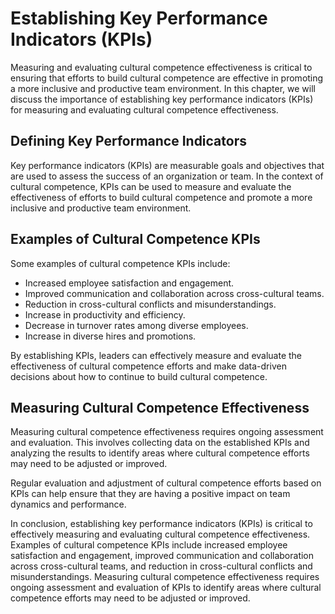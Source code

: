 # Establishing Key Performance Indicators (KPIs)

Measuring and evaluating cultural competence effectiveness is critical to ensuring that efforts to build cultural competence are effective in promoting a more inclusive and productive team environment. In this chapter, we will discuss the importance of establishing key performance indicators (KPIs) for measuring and evaluating cultural competence effectiveness.

Defining Key Performance Indicators
-----------------------------------

Key performance indicators (KPIs) are measurable goals and objectives that are used to assess the success of an organization or team. In the context of cultural competence, KPIs can be used to measure and evaluate the effectiveness of efforts to build cultural competence and promote a more inclusive and productive team environment.

Examples of Cultural Competence KPIs
------------------------------------

Some examples of cultural competence KPIs include:

* Increased employee satisfaction and engagement.
* Improved communication and collaboration across cross-cultural teams.
* Reduction in cross-cultural conflicts and misunderstandings.
* Increase in productivity and efficiency.
* Decrease in turnover rates among diverse employees.
* Increase in diverse hires and promotions.

By establishing KPIs, leaders can effectively measure and evaluate the effectiveness of cultural competence efforts and make data-driven decisions about how to continue to build cultural competence.

Measuring Cultural Competence Effectiveness
-------------------------------------------

Measuring cultural competence effectiveness requires ongoing assessment and evaluation. This involves collecting data on the established KPIs and analyzing the results to identify areas where cultural competence efforts may need to be adjusted or improved.

Regular evaluation and adjustment of cultural competence efforts based on KPIs can help ensure that they are having a positive impact on team dynamics and performance.

In conclusion, establishing key performance indicators (KPIs) is critical to effectively measuring and evaluating cultural competence effectiveness. Examples of cultural competence KPIs include increased employee satisfaction and engagement, improved communication and collaboration across cross-cultural teams, and reduction in cross-cultural conflicts and misunderstandings. Measuring cultural competence effectiveness requires ongoing assessment and evaluation of KPIs to identify areas where cultural competence efforts may need to be adjusted or improved.
